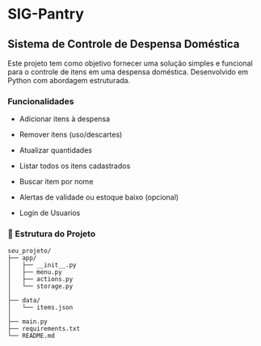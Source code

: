 # SIG-Pantry

## Sistema de Controle de Despensa Doméstica

Este projeto tem como objetivo fornecer uma solução simples e funcional para o controle de itens em uma despensa doméstica. Desenvolvido em Python com abordagem estruturada.

### Funcionalidades

* Adicionar itens à despensa

* Remover itens (uso/descartes)

* Atualizar quantidades

* Listar todos os itens cadastrados

* Buscar item por nome

* Alertas de validade ou estoque baixo (opcional)

* Login de Usuarios


### 📁 Estrutura do Projeto

    seu_projeto/
    ├── app/
    │   ├── __init__.py
    │   ├── menu.py
    │   ├── actions.py
    │   └── storage.py
    │
    ├── data/
    │   └── items.json
    │
    ├── main.py
    ├── requirements.txt
    └── README.md
